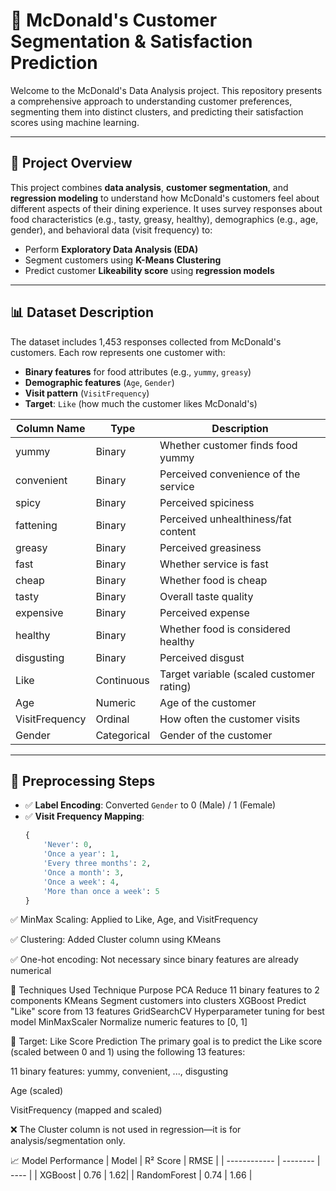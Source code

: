 # 🍔 McDonald's Customer Segmentation & Satisfaction Prediction

Welcome to the McDonald's Data Analysis project. This repository presents a comprehensive approach to understanding customer preferences, segmenting them into distinct clusters, and predicting their satisfaction scores using machine learning.

---

## 🧠 Project Overview

This project combines **data analysis**, **customer segmentation**, and **regression modeling** to understand how McDonald's customers feel about different aspects of their dining experience. It uses survey responses about food characteristics (e.g., tasty, greasy, healthy), demographics (e.g., age, gender), and behavioral data (visit frequency) to:

- Perform **Exploratory Data Analysis (EDA)**
- Segment customers using **K-Means Clustering**
- Predict customer **Likeability score** using **regression models**

---

## 📊 Dataset Description

The dataset includes 1,453 responses collected from McDonald's customers. Each row represents one customer with:

- **Binary features** for food attributes (e.g., `yummy`, `greasy`)
- **Demographic features** (`Age`, `Gender`)
- **Visit pattern** (`VisitFrequency`)
- **Target**: `Like` (how much the customer likes McDonald's)

| Column Name        | Type       | Description                                 |
|-------------------|------------|---------------------------------------------|
| yummy             | Binary     | Whether customer finds food yummy           |
| convenient        | Binary     | Perceived convenience of the service        |
| spicy             | Binary     | Perceived spiciness                         |
| fattening         | Binary     | Perceived unhealthiness/fat content         |
| greasy            | Binary     | Perceived greasiness                        |
| fast              | Binary     | Whether service is fast                     |
| cheap             | Binary     | Whether food is cheap                       |
| tasty             | Binary     | Overall taste quality                       |
| expensive         | Binary     | Perceived expense                           |
| healthy           | Binary     | Whether food is considered healthy          |
| disgusting        | Binary     | Perceived disgust                           |
| Like              | Continuous | Target variable (scaled customer rating)    |
| Age               | Numeric    | Age of the customer                         |
| VisitFrequency    | Ordinal    | How often the customer visits               |
| Gender            | Categorical| Gender of the customer                      |

---

## 🔧 Preprocessing Steps

- ✅ **Label Encoding**: Converted `Gender` to 0 (Male) / 1 (Female)
- ✅ **Visit Frequency Mapping**:
  ```python
  {
      'Never': 0,
      'Once a year': 1,
      'Every three months': 2,
      'Once a month': 3,
      'Once a week': 4,
      'More than once a week': 5
  }


✅ MinMax Scaling: Applied to Like, Age, and VisitFrequency

✅ Clustering: Added Cluster column using KMeans

✅ One-hot encoding: Not necessary since binary features are already numerical  

🔬 Techniques Used
Technique	Purpose
PCA	Reduce 11 binary features to 2 components
KMeans	Segment customers into clusters
XGBoost	Predict "Like" score from 13 features
GridSearchCV	Hyperparameter tuning for best model
MinMaxScaler	Normalize numeric features to [0, 1]

🎯 Target: Like Score Prediction
The primary goal is to predict the Like score (scaled between 0 and 1) using the following 13 features:

11 binary features: yummy, convenient, ..., disgusting

Age (scaled)

VisitFrequency (mapped and scaled)

❌ The Cluster column is not used in regression—it is for analysis/segmentation only.

📈 Model Performance
| Model        | R² Score | RMSE |
| ------------ | -------- | ---- |
| XGBoost      | 0.76     | 1.62|
| RandomForest | 0.74     | 1.66 |

